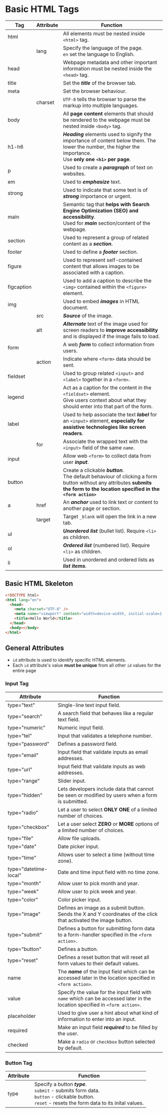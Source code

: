 # Basic HTML Tags
| Tag | Attribute | Function |
| -- | -- | -- |
| html |  | All elements must be nested inside `<html>` tag. |
|  | lang | Specify the language of the page. <br />`en` set the language to English. |
| head |  | Webpage metadata and other important information must be nested inside the `<head>` tag. |
| title |  | Set the ***title*** of the browser tab. |
| meta |  | Set the browser behaviour. |
|  | charset | `UTF-8` tells the browser to parse the markup into multiple languages. |
| body |  | All **page content** elements that should be rendered to the webpage must be nested inside `<body>` tag. |
| h1-h6 |  | ***Heading*** elements used to signify the importance of content below them. The lower the number, the higher the importance. <br />Use **only one `<h1>` per page**. |
| p |  | Used to create a ***paragraph*** of text on websites. |
| em |  | Used to ***emphasize*** text. |
| strong |  | Used to indicate that some text is of ***strong*** importance or urgent. |
| main |  | Semantic tag that **helps with Search Engine Optimization (SEO) and accessibility**. <br />Used for ***main*** section/content of the webpage. |
| section |  | Used to represent a group of related content as a ***section***. |
| footer |  | Used to define a ***footer*** section. |
| figure |  | Used to represent self-contained content that allows images to be associated with a caption. |
| figcaption |  | Used to add a caption to describe the `<img>` contained within the `<figure>` element. |
| img |  | Used to embed ***images*** in HTML document. |
|  | src | ***Source*** of the image. |
|  | alt | ***Alternate*** text of the image used for screen readers to **improve accessibility** and is displayed if the image fails to load. |
| form |  | A web ***form*** to collect information from users. |
|  | action | Indicate where `<form>` data should be sent. |
| fieldset |  | Used to group related `<input>` and `<label>` together in a `<form>`. |
| legend |  | Act as a caption for the content in the `<fieldset>` element. <br />Give users context about what they should enter into that part of the form. |
| label |  | Used to help associate the text ***label*** for an `<input>` element, **especially for assistive technologies like screen readers**.  |
|  | for | Associate the wrapped text with the `<input>` field of the same *`name`*. |
| input |  | Allow web `<form>` to collect data from user ***input***. |
| button |  | Create a clickable ***button***. <br />The default behaviour of clicking a form button without any attributes **submits the form to the location specified in the `<form action>`** |
| a | href | An ***anchor*** used to link text or content to another page or section. |
|  | target | Target `_blank` will open the link in a new tab. |
| ul |  | ***Unordered list*** (bullet list). Require `<li>` as children. |
| ol |  | ***Ordered list*** (numbered list). Require `<li>` as children. |
| li |  | Used in unordered and ordered lists as ***list items***. |

## Basic HTML Skeleton
```html
<!DOCTYPE html>
<html lang="en">
  <head>
    <meta charset="UTF-8" />
    <meta name="viewport" content="width=device-width, initial-scale=1.0" />
    <title>Hello World</title>
  </head>
  <body></body>
</html>
```

## General Attributes
- `id` attribute is used to identify specific HTML elements.
- Each `id` attribute's value **must be unique** from all other `id` values for the entire page

### Input Tag
| Attribute | Function |
| -- | -- |
| type="text" | Single-line text input field. |
| type="search" | A search field that behaves like a regular text field. |
| type="numeric" | Numeric input field. |
| type="tel" | Input that validates a telephone number. |
| type="password" | Defines a password field. | 
| type="email" | Input field that validate inputs as email addresses. |
| type="url" | Input field that validate inputs as web addresses. |
| type="range" | Slider input. |
| type="hidden" | Lets developers include data that cannot be seen or modified by users when a form is submitted. |
| type="radio" | Let a user to select **ONLY ONE** of a limited number of choices. |
| type="checkbox" | Let a user select **ZERO** or **MORE** options of a limited number of choices. |
| type="file" | Allow file uploads. |
| type="date" | Date picker input. |
| type="time" | Allows user to select a time (without time zone). |
| type="datetime-local" | Date and time input field with no time zone. |
| type="month" | Allow user to pick month and year. |
| type="week" | Allow user to pick week and year. |
| type="color" | Color picker input. |
| type="image" | Defines an image as a submit button. Sends the X and Y coordinates of the click that activated the image button. |
| type="submit" | Defines a button for submitting form data to a form-handler specified in the `<form action>`.
| type="button" | Defines a button. |
| type="reset" | Defines a reset button that will reset all form values to their default values. |
| name | The ***name*** of the input field which can be accessed later in the location specified in `<form action>`. |
| value | Specify the value for the input field with *`name`* which can be accessed later in the location specified in `<form action>`. |
| placeholder | Used to give user a hint about what kind of information to enter into an input. |
| required | Make an input field ***required*** to be filled by the user. |
| checked | Make a `radio` or `checkbox` button selected by default. |

### Button Tag
| Attribute | Function |
| -- | -- |
| type | Specify a button ***type***. <br />`submit` - submits form data. <br />`button` - clickable button. <br />`reset` - resets the form data to its inital values. |
